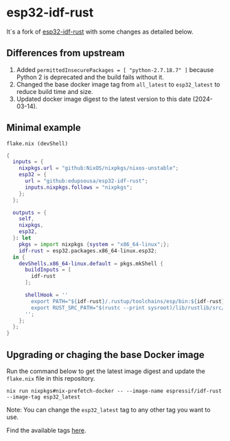# esp32-idf-rust

It`s a fork of [esp32-idf-rust](github.com/knarkzel/esp32) with some changes as detailed below.

## Differences from upstream

1. Added `permittedInsecurePackages = [ "python-2.7.18.7" ]` because Python 2 is deprecated and the build fails without it.
2. Changed the base docker image tag from `all_latest` to `esp32_latest` to reduce build time and size.
3. Updated docker image digest to the latest version to this date (2024-03-14).

## Minimal example 

`flake.nix (devShell)`
```nix
{
  inputs = {
    nixpkgs.url = "github:NixOS/nixpkgs/nixos-unstable";
    esp32 = {
      url = "github:edupsousa/esp32-idf-rust";
      inputs.nixpkgs.follows = "nixpkgs";
    };
  };

  outputs = {
    self,
    nixpkgs,
    esp32,
  }: let
    pkgs = import nixpkgs {system = "x86_64-linux";};
    idf-rust = esp32.packages.x86_64-linux.esp32;
  in {
    devShells.x86_64-linux.default = pkgs.mkShell {
      buildInputs = [
        idf-rust
      ];

      shellHook = ''
        export PATH="${idf-rust}/.rustup/toolchains/esp/bin:${idf-rust}/.rustup/toolchains/esp/xtensa-esp-elf/esp-13.2.0_20230928/xtensa-esp-elf/bin:$PATH"
        export RUST_SRC_PATH="$(rustc --print sysroot)/lib/rustlib/src/rust/src"
      '';
    };
  };
}
```

## Upgrading or chaging the base Docker image

Run the command below to get the latest image digest and update the `flake.nix` file in this repository.

```
nix run nixpkgs#nix-prefetch-docker -- --image-name espressif/idf-rust --image-tag esp32_latest
```


Note: You can change the `esp32_latest` tag to any other tag you want to use. 

Find the available tags [here](https://hub.docker.com/r/espressif/idf-rust/tags).
